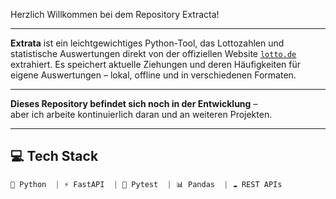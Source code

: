 Herzlich Willkommen bei dem Repository Extracta!

---

**Extrata** ist ein leichtgewichtiges Python-Tool, das Lottozahlen und statistische Auswertungen direkt von der offiziellen Website [`lotto.de`](https://www.lotto.de) extrahiert. Es speichert aktuelle Ziehungen und deren Häufigkeiten für eigene Auswertungen – lokal, offline und in verschiedenen Formaten.

---

**Dieses Repository befindet sich noch in der Entwicklung** –  
aber ich arbeite kontinuierlich daran und an weiteren Projekten.  

---

## 💻 Tech Stack
```python
🐍 Python  | ⚡ FastAPI  | 🧪 Pytest  | 📊 Pandas  | ☁️ REST APIs
